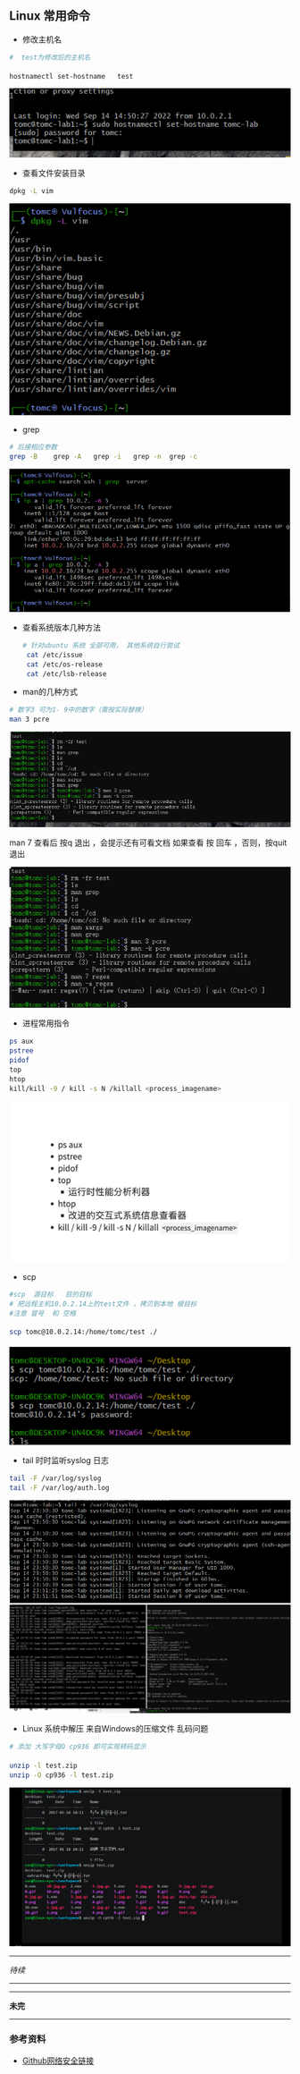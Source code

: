 ## Linux 常用命令

+ 修改主机名

```bash
#  test为修改后的主机名

hostnamectl set-hostname   test
```

![image](img\hostnamectl.png)

+ 查看文件安装目录
  
```bash
dpkg -L vim
```

![image](img\dpkg.png)

+ grep 
  
```bash
# 后接相应参数
grep -B    grep -A   grep -i   grep -n  grep -c
```

![image](img\grep.png)

+ 查看系统版本几种方法
  
  ```bash
  # 针对ubuntu 系统 全部可用， 其他系统自行尝试
   cat /etc/issue 
   cat /etc/os-release
   cat /etc/lsb-release
  ```

+ man的几种方式

```bash
# 数字3 可为1- 9中的数字（需按实际替换）
man 3 pcre
```

![image](img\man.png)

 man 7 查看后 按q 退出 ，会提示还有可看文档  如果查看 按 回车 ，否则，按quit 退出

 ![imag](img\man1.png)

 + 进程常用指令
  
  ```bash
  ps aux  
  pstree  
  pidof  
  top
  htop
  kill/kill -9 / kill -s N /killall <process_imagename>   
  ```

  ![image](img\ps.png)

  + scp
   
  ```bash
  #scp  源目标   目的目标 
  # 把远程主机10.0.2.14上的test文件 ，拷贝到本地 根目标  
  #注意 冒号  和 空格 

  scp tomc@10.0.2.14:/home/tomc/test ./
  ```

  ![imag](img\scp.png)

  + tail 时时监听syslog 日志

```bash
tail -F /var/log/syslog
tail -F /var/log/auth.log
```

![image](img\tail1.png)
![image](img\tail-F.png)

+ Linux 系统中解压 来自Windows的压缩文件 乱码问题  

```bash
# 添加 大写字母O cp936 即可实现转码显示

unzip -l test.zip
unzip -O cp936 -l test.zip
```

![image](img\unzip.png)

---

*待续*

----

---

**未完**

---

### 参考资料
* [Github网络安全链接](https://github.com/c4pr1c3/cuc-ns)

